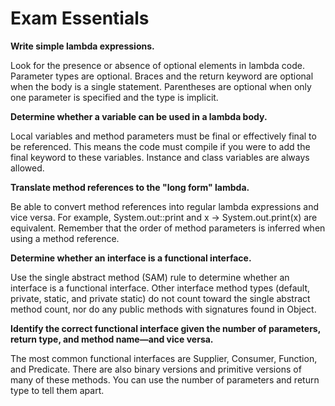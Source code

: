 # Exam Essentials

**Write simple lambda expressions.**

Look for the presence or absence of optional elements in lambda code. Parameter types are optional. Braces and the
return keyword are optional when the body is a single statement. Parentheses are optional when only one parameter is
specified and the type is implicit.

**Determine whether a variable can be used in a lambda body.**

Local variables and method parameters must be final or effectively final to be referenced. This means the code must
compile if you were to add the final keyword to these variables. Instance and class variables are always allowed.

**Translate method references to the "long form" lambda.**

Be able to convert method references into regular lambda expressions and vice versa. For example, System.out::print
and x -> System.out.print(x) are equivalent. Remember that the order of method parameters is inferred when using a
method reference.

**Determine whether an interface is a functional interface.**

Use the single abstract method (SAM) rule to determine whether an interface is a functional interface. Other interface
method types (default, private, static, and private static) do not count toward the single abstract method count, nor do
any public methods with signatures found in Object.

**Identify the correct functional interface given the number of parameters, return type, and method name—and vice
versa.**

The most common functional interfaces are Supplier, Consumer, Function, and Predicate. There are also binary versions
and primitive versions of many of these methods. You can use the number of parameters and return type to tell them
apart.